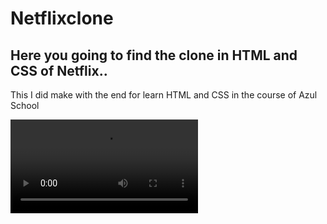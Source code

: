 # Netflixclone

<H2> Here you going to find the clone in HTML and CSS of Netflix..</H2>
This I did make with the end for learn HTML and CSS in the course of Azul School

<video src=""></video>

			

